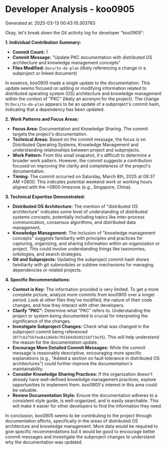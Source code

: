 # Developer Analysis - koo0905
Generated at: 2025-03-13 00:43:10.303783

Okay, let's break down the Git activity log for developer "koo0905":

**1. Individual Contribution Summary:**

*   **Commit Count:** 1
*   **Commit Message:** "Update PKC documentation with distributed OS architecture and knowledge management concepts"
*   **Files Modified:** `Docs/to-do-plan` (likely referencing a change in a subproject or linked document)

In essence, koo0905 made a single update to the documentation. This update seems focused on adding or modifying information related to distributed operating system (OS) architecture and knowledge management within the context of "PKC" (likely an acronym for the project). The change to `Docs/to-do-plan` appears to be an update of a subproject's commit hash, indicating that a dependency has been updated.

**2. Work Patterns and Focus Areas:**

*   **Focus Area:** Documentation and Knowledge Sharing. The commit targets the project's documentation.
*   **Technical Areas:** Based on the commit message, the focus is on Distributed Operating Systems, Knowledge Management and understanding relationships between project and subprojects.
*   **Work Pattern:** From this small snapshot, it's difficult to determine a broader work pattern. However, the commit suggests a contribution focused on improving the clarity and completeness of the project's documentation.
*   **Timing:** The commit occurred on Saturday, March 8th, 2025 at 09:37 AM +0800. This indicates potential weekend work or working hours aligned with the +0800 timezone (e.g., Singapore, China).

**3. Technical Expertise Demonstrated:**

*   **Distributed OS Architecture:** The mention of "distributed OS architecture" indicates some level of understanding of distributed systems concepts, potentially including topics like inter-process communication, consensus algorithms, and distributed data management.
*   **Knowledge Management:** The inclusion of "knowledge management concepts" suggests familiarity with principles and practices for capturing, organizing, and sharing information within an organization or project.  This could involve understanding things like taxonomies, ontologies, and search strategies.
*   **Git and Subprojects:** Updating the subproject commit hash shows familiarity with git submodules or subtree mechanisms for managing dependencies or related projects.

**4. Specific Recommendations:**

*   **Context is Key:** The information provided is very limited. To get a more complete picture, analyze more commits from koo0905 over a longer period. Look at other files they've modified, the nature of their code changes, and how they interact with other developers.
*   **Clarify "PKC":**  Determine what "PKC" refers to. Understanding the project or system being documented is crucial for interpreting the significance of the changes.
*   **Investigate Subproject Changes:** Check what was changed in the subproject commit being referenced (`077cb275b7ee8a146e9c765184d928531bf73e35`).  This will help understand the reason for the documentation update.
*   **Encourage More Detailed Commit Messages:**  While the commit message is reasonably descriptive, encouraging more specific explanations (e.g., "Added a section on fault tolerance in distributed OS architectures") could further improve the documentation's maintainability.
*   **Consider Knowledge Sharing Practices:**  If the organization doesn't already have well-defined knowledge management practices, explore opportunities to implement them.  koo0905's interest in this area could be valuable.
*   **Review Documentation Style:** Ensure the documentation adheres to a consistent style guide, is well-organized, and is easily searchable.  This will make it easier for other developers to find the information they need.

In conclusion, koo0905 seems to be contributing to the project through documentation efforts, specifically in the areas of distributed OS architecture and knowledge management. More data would be required to give specific recommendations but it would be good to encourage better commit messages and investigate the subproject changes to understand why the documentation was updated.
